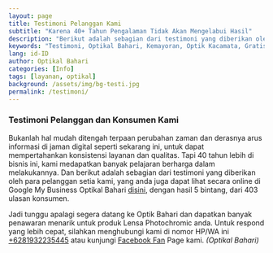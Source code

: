 ```yaml
---
layout: page
title: Testimoni Pelanggan Kami
subtitle: "Karena 40+ Tahun Pengalaman Tidak Akan Mengelabui Hasil"
description: "Berikut adalah sebagian dari testimoni yang diberikan oleh para pelanggan kami"
keywords: "Testimoni, Optikal Bahari, Kemayoran, Optik Kacamata, Gratis"
lang: id-ID
author: Optikal Bahari
categories: [Info]
tags: [layanan, optikal]
background: /assets/img/bg-testi.jpg
permalink: /testimoni/
---
```


<div class="container">
<h3>Testimoni Pelanggan dan Konsumen Kami</h3>

<p class="card-text">Bukanlah hal mudah ditengah terpaan perubahan zaman dan derasnya arus informasi di jaman digital seperti sekarang ini, untuk dapat mempertahankan konsistensi layanan dan qualitas. Tapi 40 tahun lebih di bisnis ini, kami medapatkan banyak pelajaran berharga dalam melakukannya. Dan berikut adalah sebagian dari testimoni yang diberikan oleh para pelanggan setia kami, yang anda juga dapat lihat secara online di Google My Business Optikal Bahari <a href="https://search.google.com/local/reviews?placeid=ChIJDYWGN6T1aS4RjK50wCfHApg" title="Optikal Bahari Google My Busiess Review Page" class="GoogleMyBusiness" id="OptikalBahariGMB">disini</a>, dengan hasil 5 bintang, dari 403 ulasan konsumen.</p>

<div class='sk-ww-google-reviews' data-embed-id='100158'>
	<script src='https://widgets.sociablekit.com/google-reviews/widget.js'></script>
</div>

<p>
	Jadi tunggu apalagi segera datang ke Optik Bahari dan dapatkan banyak penawaran menarik untuk produk Lensa Photochromic anda. Untuk respond yang lebih cepat, silahkan menghubungi kami di nomor HP/WA ini
	<a
		href="https://api.whatsapp.com/send?phone=6281932235445&text=Hallo%2C+saya+butuh+informasi+lebih+lanjut+mengenai+Optikal+Bahari"
		id="WhatsAppClick"
		class="WhatsAppCall"
		title="Call WhatsApp"
		>+6281932235445</a
	>
	atau kunjungi
	<a href="https://www.facebook.com/optikalbahari" id="FBClick" title="Facebook Page Optikal Bahari" class="FacebookPage"
		>Facebook Fan</a
	>
	Page kami. <em>(Optikal Bahari)</em>
</p>


<!-- <h4>Halaman #1</h4>
<p class="aligncenter">
<img data-src="/assets/img/testimonial/testi-01.jpg" src="/assets/img/testimonial/testi-01.jpg" class="rounded mx-auto d-block rounded-lg img-fluid shadow"  alt="testimonial/testi-01.jpg" ></p>

<h4>Halaman #2</h4>
<p class="aligncenter">
<img data-src="/assets/img/testimonial/testi-02.jpg" src="/assets/img/testimonial/testi-02.jpg" class="rounded mx-auto d-block rounded-lg img-fluid shadow"  alt="testimonial/testi-02.jpg" ></p>

<h4>Halaman #3</h4>
<p class="aligncenter">
<img data-src="/assets/img/testimonial/testi-03.jpg" src="/assets/img/testimonial/testi-03.jpg" class="rounded mx-auto d-block rounded-lg img-fluid shadow"  alt="testimonial/testi-03.jpg" ></p>

<h4>Halaman #4</h4>
<p class="aligncenter">
<img data-src="/assets/img/testimonial/testi-04.jpg" src="/assets/img/testimonial/testi-04.jpg" class="rounded mx-auto d-block rounded-lg img-fluid shadow"  alt="testimonial/testi-04.jpg" ></p>

<h4>Halaman #5</h4>
<p class="aligncenter">
<img data-src="/assets/img/testimonial/testi-05.jpg" src="/assets/img/testimonial/testi-05.jpg" class="rounded mx-auto d-block rounded-lg img-fluid shadow"  alt="testimonial/testi-05.jpg" ></p>

<p>Untuk ulasan dari konsumen kami lainnya, silahkan melihat secara langsung melalui tautan berikut <a href="https://www.google.com/search?safe=strict&hl=en-ID&gl=id&sxsrf=ALeKk01mFygFLFgcGPbW4Gdwxhg_0kuUoQ%3A1594976814186&ei=LmoRX4LyCvjjz7sPoYOd-Ao&q=Bahari+Optical%2C+Jl.+Bend.+Jago+No.447%2C+RW.1%2C+Utan+Panjang%2C+Kec.+Kemayoran%2C+Kota+Jakarta+Pusat%2C+Daerah+Khusus+Ibukota+Jakarta+10650&oq=Bahari+Optical%2C+Jl.+Bend.+Jago+No.447%2C+RW.1%2C+Utan+Panjang%2C+Kec.+Kemayoran%2C+Kota+Jakarta+Pusat%2C+Daerah+Khusus+Ibukota+Jakarta+10650&gs_lcp=CgZwc3ktYWIQDFAAWABgrqenBWgAcAB4AIABAIgBAJIBAJgBAKoBB2d3cy13aXo&sclient=psy-ab&ved=0ahUKEwiCwbzT99PqAhX48XMBHaFBB68Q4dUDCAw#lrd=0x2e69f5a43786850d:0x9802c727c074ae8c,1,,,">ini</a>. <em>(Optikal Bahari)</em></p> -->
